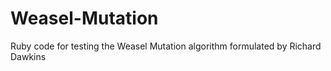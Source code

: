 Weasel-Mutation
===============

Ruby code for testing the Weasel Mutation algorithm formulated by Richard Dawkins
